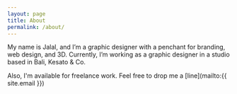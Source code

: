 ```yaml
---
layout: page
title: About
permalink: /about/
---
```


My name is Jalal, and I’m a graphic designer with a penchant for branding, web design, and 3D. Currently, I’m working as a graphic designer in a studio based in Bali, Kesato & Co.

Also, I'm available for freelance work. Feel free to drop me a [line](mailto:{{ site.email }})